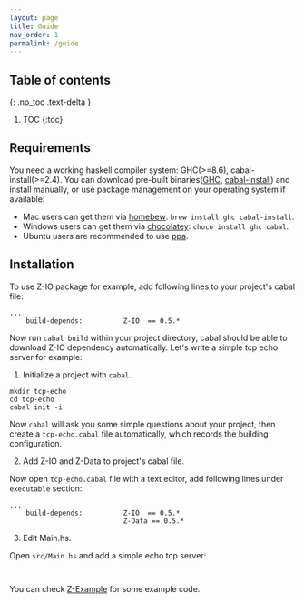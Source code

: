 ```yaml
---
layout: page
title: Guide
nav_order: 1
permalink: /guide
---
```


## Table of contents
{: .no_toc .text-delta }

1. TOC
{:toc}

## Requirements

You need a working haskell compiler system: GHC(>=8.6), cabal-install(>=2.4). You can download pre-built binaries([GHC](https://www.haskell.org/ghc/download.html),
[cabal-install](https://www.haskell.org/cabal/download.html)) and install manually, 
or use package management on your operating system if available:
* Mac users can get them via [homebew](//brew.sh/): `brew install ghc cabal-install`.
* Windows users can get them via [chocolatey](//chocolatey.org): `choco install ghc cabal`.
* Ubuntu users are recommended to use [ppa](//launchpad.net/~hvr/+archive/ubuntu/ghc).

## Installation

To use Z-IO package for example, add following lines to your project's cabal file:

```
...
    build-depends:          Z-IO  == 0.5.*
```

Now run `cabal build` within your project directory, cabal should be able to download Z-IO dependency automatically. Let's write a simple tcp echo server for example:

1. Initialize a project with `cabal`.

```
mkdir tcp-echo
cd tcp-echo
cabal init -i
```

Now `cabal` will ask you some simple questions about your project, then create a `tcp-echo.cabal` file automatically, which records the building configuration.

2. Add Z-IO and Z-Data to project's cabal file.

Now open `tcp-echo.cabal` file with a text editor, add following lines under `executable` section:

```
...
    build-depends:          Z-IO  == 0.5.*
                            Z-Data == 0.5.*
```

3. Edit Main.hs.

Open `src/Main.hs` and add a simple echo tcp server:

```


```

You can check [Z-Example](//github.com/haskell-Z/z-example) for some example code.

